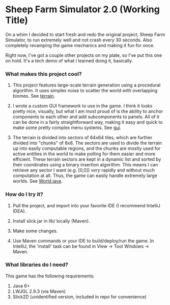 # Sheep Farm Simulator 2.0 (Working Title) #

On a whim I decided to start fresh and redo the original project, Sheep Farm Simulator, to run extremely well and not crash every 30 seconds. Also completely revamping the game mechanics and making it fun for once.

Right now, I've got a couple other projects on my plate, so I've put this one on hold. It's a tech demo of what I learned doing it, basically.

### What makes this project cool? ###

1. This project features large-scale terrain generation using a procedural algorithm. It uses simplex noise to scatter the world with overlapping biomes. See [terrain](src/main/java/com/bitbucket/computerology/world/terrain).

2. I wrote a custom GUI framework to use in the game. I think it looks pretty nice, visually, but what I am most proud of is the ability to anchor components to each other and add subcomponents to panels. All of it can be done in a fairly straightforward way, making it easy and quick to make some pretty complex menu systems. See [gui](src/main/java/com/bitbucket/computerology/gui).

3. The terrain is divided into sectors of 64x64 tiles, which are further divided into "chunks" of 8x8. The sectors are used to divide the terrain up into easily computable regions, and the chunks are mostly used for active entities in the world to make polling for them easier and more efficient. These terrain sectors are kept in a dynamic list and sorted by their coordinates using a binary insertion algorithm. This means I can retrieve any sector I want (e.g. [0,0]) _very_ rapidly and without much computation at all. Thus, the game can easily handle extremely large worlds. See [World.java](src/main/java/com/bitbucket/computerology/world/World.java).

### How do I try it? ###

1. Pull the project, and import into your favorite IDE (I recommend IntelliJ IDEA).

2. Install slick.jar in lib/ locally (Maven).

3. Make some changes.

4. Use Maven commands or your IDE to build/deploy/run the game. In IntelliJ, the 'install' task can be found in View -> Tool Windows -> Maven.

### What libraries do I need? ###

This game has the following requirements:

1. Java 6+
2. LWJGL 2.9.3 (via Maven)
3. Slick2D (unidentified version, included in repo for convenience)
